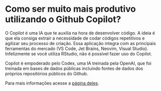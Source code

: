 # Como ser muito mais produtivo utilizando o Github Copilot?

O Copilot é uma IA que te auxilia na hora de desenvolver código. A ideia é que ela consiga extrair a necessidade de codar códigos repetitivos e agilizar seu processo de criação. Essa aplicação integra com as principais ferramentas do mercado (VS Code, Jet Brains, Neovim, Visual Studio). Infelizmente se você utiliza RStudio, não é possível fazer uso do Copilot.

Copilot é empoderado pelo Codex, uma IA treinada pela OpenAI, que foi treinada em bases de dados públicas incluindo fontes de dados dos próprios repositórios públicos do Github.

Para mais informações acesse a [página deles](https://github.com/features/copilot).
